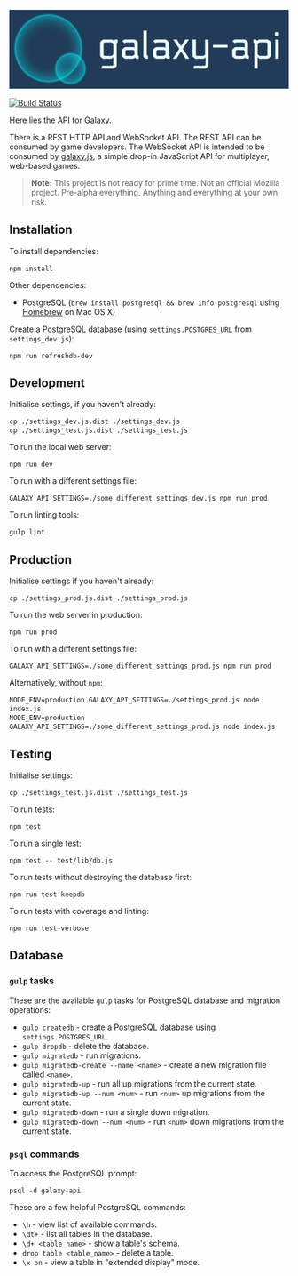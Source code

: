 ![galaxy-api](images/logo.png?raw=true "galaxy-api")

[![Build Status](https://travis-ci.org/mozilla/galaxy-api.svg?branch=master)](https://travis-ci.org/mozilla/galaxy-api "Build Status")

Here lies the API for [Galaxy](https://github.com/mozilla/galaxy).

There is a REST HTTP API and WebSocket API. The REST API can be consumed by game developers. The WebSocket API is intended to be consumed by [galaxy.js](https://github.com/mozilla/galaxy.js), a simple drop-in JavaScript API for multiplayer, web-based games.

> __Note:__ This project is not ready for prime time. Not an official Mozilla project. Pre-alpha everything. Anything and everything at your own risk.


## Installation

To install dependencies:

    npm install

Other dependencies:

* PostgreSQL (`brew install postgresql && brew info postgresql` using [Homebrew](http://brew.sh/) on Mac OS X)

Create a PostgreSQL database (using `settings.POSTGRES_URL` from `settings_dev.js`):

    npm run refreshdb-dev


## Development

Initialise settings, if you haven't already:

    cp ./settings_dev.js.dist ./settings_dev.js
    cp ./settings_test.js.dist ./settings_test.js

To run the local web server:

    npm run dev

To run with a different settings file:

    GALAXY_API_SETTINGS=./some_different_settings_dev.js npm run prod

To run linting tools:

    gulp lint


## Production

Initialise settings if you haven't already:

    cp ./settings_prod.js.dist ./settings_prod.js

To run the web server in production:

    npm run prod

To run with a different settings file:

    GALAXY_API_SETTINGS=./some_different_settings_prod.js npm run prod

Alternatively, without `npm`:

    NODE_ENV=production GALAXY_API_SETTINGS=./settings_prod.js node index.js
    NODE_ENV=production GALAXY_API_SETTINGS=./some_different_settings_prod.js node index.js


## Testing

Initialise settings:

    cp ./settings_test.js.dist ./settings_test.js

To run tests:

    npm test

To run a single test:

    npm test -- test/lib/db.js

To run tests without destroying the database first:

    npm run test-keepdb

To run tests with coverage and linting:

    npm run test-verbose


## Database

### `gulp` tasks

These are the available `gulp` tasks for PostgreSQL database and migration operations:

* `gulp createdb` - create a PostgreSQL database using `settings.POSTGRES_URL`.
* `gulp dropdb` - delete the database.
* `gulp migratedb` - run migrations.
* `gulp migratedb-create --name <name>` - create a new migration file called `<name>`.
* `gulp migratedb-up` - run all up migrations from the current state.
* `gulp migratedb-up --num <num>` - run `<num>` up migrations from the current state.
* `gulp migratedb-down` - run a single down migration.
* `gulp migratedb-down --num <num>` - run `<num>` down migrations from the current state.

### `psql` commands

To access the PostgreSQL prompt:

    psql -d galaxy-api

These are a few helpful PostgreSQL commands:

* `\h` - view list of available commands.
* `\dt+` - list all tables in the database.
* `\d+ <table_name>` - show a table's schema.
* `drop table <table_name>` - delete a table.
* `\x on` - view a table in "extended display" mode.
